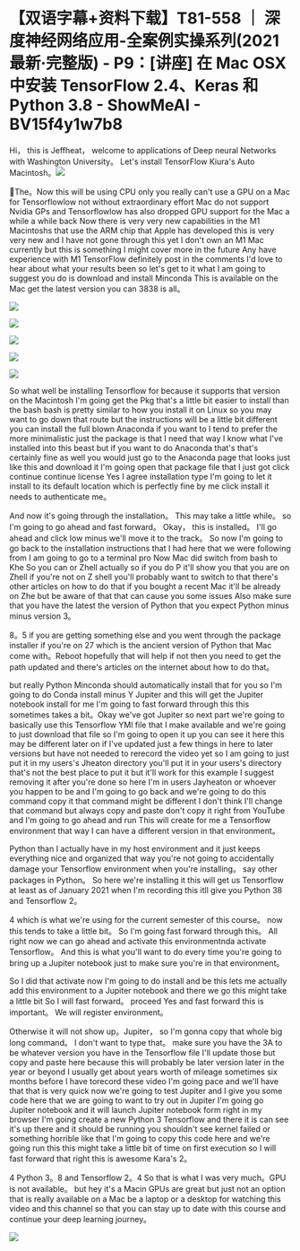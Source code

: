 # 【双语字幕+资料下载】T81-558 ｜ 深度神经网络应用-全案例实操系列(2021最新·完整版) - P9：[讲座] 在 Mac OSX 中安装 TensorFlow 2.4、Keras 和 Python 3.8 - ShowMeAI - BV15f4y1w7b8

Hi， this is Jeffheat， welcome to applications of Deep neural Networks with Washington University。 Let's install TensorFlow Kiura's Auto Macintosh。![](img/466a9e497efb561677ee2b9d66118b64_1.png)

🎼The。Now this will be using CPU only you really can't use a GPU on a Mac for Tensorflowlow not without extraordinary effort Mac do not support Nvidia GPs and Tensorflowlow has also dropped GPU support for the Mac a while a while back Now there is very very new capabilities in the M1 Macintoshs that use the ARM chip that Apple has developed this is very very new and I have not gone through this yet I don't own an M1 Mac currently but this is something I might cover more in the future Any have experience with M1 TensorFlow definitely post in the comments I'd love to hear about what your results been so let's get to it what I am going to suggest you do is download and install Minconda This is available on the Mac get the latest version you can 3838 is all。



![](img/466a9e497efb561677ee2b9d66118b64_3.png)

![](img/466a9e497efb561677ee2b9d66118b64_4.png)

![](img/466a9e497efb561677ee2b9d66118b64_5.png)

![](img/466a9e497efb561677ee2b9d66118b64_6.png)

![](img/466a9e497efb561677ee2b9d66118b64_7.png)

So what well be installing Tensorflow for because it supports that version on the Macintosh I'm going get the Pkg that's a little bit easier to install than the bash bash is pretty similar to how you install it on Linux so you may want to go down that route but the instructions will be a little bit different you can install the full blown Anaconda if you want to I tend to prefer the more minimalistic just the package is that I need that way I know what I've installed into this beast but if you want to do Anaconda that's that's certainly fine as well you would just go to the Anaconda page that looks just like this and download it I'm going open that package file that I just got click continue continue license Yes I agree installation type I'm going to let it install to its default location which is perfectly fine by me click install it needs to authenticate me。

And now it's going through the installation。 This may take a little while。 so I'm going to go ahead and fast forward。 Okay， this is installed。 I'll go ahead and click low minus we'll move it to the track。 So now I'm going to go back to the installation instructions that I had here that we were following from I am going to go to a terminal pro Now Mac did switch from bash to Khe So you can or Zhell actually so if you do P it'll show you that you are on Zhell if you're not on Z shell you'll probably want to switch to that there's other articles on how to do that if you bought a recent Mac it'll be already on Zhe but be aware of that that can cause you some issues Also make sure that you have the latest the version of Python that you expect Python minus minus version 3。

8。5 if you are getting something else and you went through the package installer if you're on 27 which is the ancient version of Python that Mac come with。Reboot hopefully that will help if not then you need to get the path updated and there's articles on the internet about how to do that。

 but really Python Minconda should automatically install that for you so I'm going to do Conda install minus Y Jupiter and this will get the Jupiter notebook install for me I'm going to fast forward through this this sometimes takes a bit。Okay we've got Jupiter so next part we're going to basically use this Tensorflow YMl file that I make available and we're going to just download that file so I'm going to open it up you can see it here this may be different later on if I've updated just a few things in here to later versions but have not needed to rerecord the video yet so I am going to just put it in my users's Jheaton directory you'll put it in your users's directory that's not the best place to put it but it'll work for this example I suggest removing it after you're done so here I'm in users Jayheaton or whoever you happen to be and I'm going to go back and we're going to do this command copy it that command might be different I don't think I'll change that command but always copy and paste don't copy it right from YouTube and I'm going to go ahead and run This will create for me a Tensorflow environment that way I can have a different version in that environment。

Python than I actually have in my host environment and it just keeps everything nice and organized that way you're not going to accidentally damage your Tensorflow environment when you're installing。 say other packages in Python。 So here we're installing it this will get us Tensorflow at least as of January 2021 when I'm recording this itll give you Python 38 and Tensorflow 2。

4 which is what we're using for the current semester of this course。 now this tends to take a little bit。 So I'm going fast forward through this。 All right now we can go ahead and activate this environmentnda activate Tensorflow。 And this is what you'll want to do every time you're going to bring up a Jupiter notebook just to make sure you're in that environment。

 So I did that activate now I'm going to do install and be this lets me actually add this environment to a Jupiter notebook and there we go this might take a little bit So I will fast forward。 proceed Yes and fast forward this is important。 We will register environment。

 Otherwise it will not show up。Jupiter， so I'm gonna copy that whole big long command。 I don't want to type that。 make sure you have the 3A to be whatever version you have in the Tensorflow file I'll update those but copy and paste here because this will probably be later version later in the year or beyond I usually get about years worth of mileage sometimes six months before I have torecord these video I'm going pace and we'll have that that is very quick now we're going to test Jupiter and I give you some code here that we are going to want to try out in Jupiter I'm going go Jupiter notebook and it will launch Jupiter notebook form right in my browser I'm going create a new Python 3 Tensorflow and there it is can see it's up there and it should be running you shouldn't see kernel failed or something horrible like that I'm going to copy this code here and we're going run this this might take a little bit of time on first execution so I will fast forward that right this is awesome Kara's 2。

4 Python 3。8 and Tensorflow 2。4 So that is what I was very much。GPU is not available。 but hey it's a Macin GPUs are great but just not an option that is really available on a Mac be a laptop or a desktop for watching this video and this channel so that you can stay up to date with this course and continue your deep learning journey。



![](img/466a9e497efb561677ee2b9d66118b64_9.png)